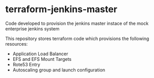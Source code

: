 # terraform-jenkins-master

Code developed to provision the jenkins master instace of the mock enterprise jenkins system

This repository stores terraform code which provisions the following resources:

- Application Load Balancer
- EFS and EFS Mount Targets
- Rote53 Entry
- Autoscaling group and launch configuration
